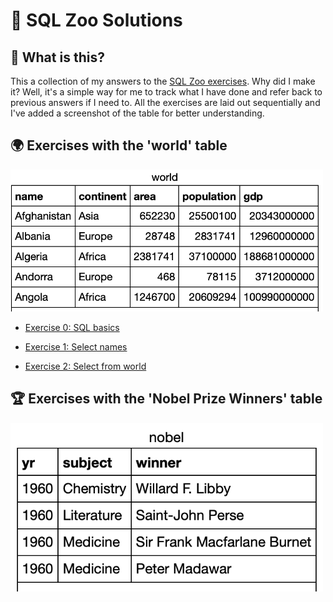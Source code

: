 # 🐘 SQL Zoo Solutions

## 📘 What is this?

This a collection of my answers to the [SQL Zoo exercises](https://sqlzoo.net/wiki/SQL_Tutorial). 
Why did I make it? Well, it's a simple way for me to track what I have done and refer back to previous answers if I need to. 
All the exercises are laid out sequentially and I've added a screenshot of the table for better understanding.

## 🌍 Exercises with the 'world' table

<img src="images/world.png" alt="World Table" width="500"/>

- [Exercise 0: SQL basics](https://github.com/niamhireland/SQL_Zoo_Answers/blob/main/0%3A%20select_basics.sql)

- [Exercise 1: Select names](https://github.com/niamhireland/SQL_Zoo_Answers/blob/main/1%3A%20select_names.sql)

- [Exercise 2: Select from world](https://github.com/niamhireland/SQL_Zoo_Answers/blob/main/2.%20select_from_world.sql)

## 🏆 Exercises with the 'Nobel Prize Winners' table

<img src="images/nobel.png" alt="Nobel Prize Winners" width="500"/>
